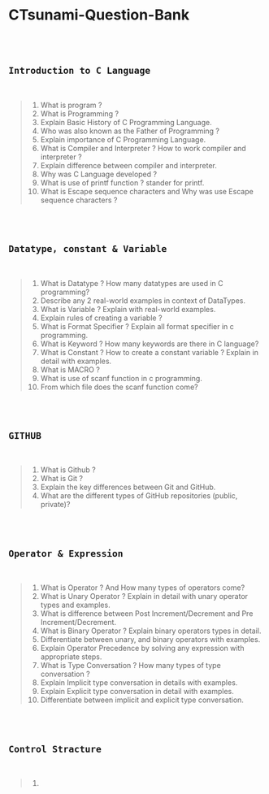 # CTsunami-Question-Bank

<br><br>

## `Introduction to C Language`

<br>

>  1. What is program ?
>  2. What is Programming ?
>  3. Explain Basic History of C Programming Language.
>  4. Who was also known as the Father of Programming ?
>  5. Explain importance of C Programming Language.
>  6. What is Compiler and Interpreter ? How to work compiler and interpreter ?
>  7. Explain difference between compiler and interpreter.
>  8. Why was C Language developed ?
>  9. What is use of printf function ? stander for printf.
>  10. What is Escape sequence characters and Why was use Escape sequence characters ? 

<br><br>

## `Datatype, constant & Variable`

<br>

> 1. What is Datatype ? How many datatypes are used in C programming?
> 2. Describe any 2 real-world examples in context of DataTypes.
> 3. What is Variable ? Explain with real-world examples.
> 4. Explain rules of creating a variable ?
> 5. What is Format Specifier ? Explain all format specifier in c programming.
> 6. What is Keyword ? How many keywords are there in C language?
> 7. What is Constant ? How to create a constant variable ? Explain in detail with examples.
> 8. What is MACRO ?
> 9. What is use of scanf function in c programming.
> 10. From which file does the scanf function come?


<br><br>

## `GITHUB`

<br>

> 1. What is Github ?
> 2. What is Git ?
> 3. Explain the key differences between Git and GitHub.
> 4. What are the different types of GitHub repositories (public, private)?

<br><br>

## `Operator & Expression`

<br>

> 1. What is Operator ? And How many types of operators come?
> 2. What is Unary Operator ? Explain in detail with unary operator types and examples.
> 3. What is difference between Post Increment/Decrement and Pre Increment/Decrement.
> 4. What is Binary Operator ? Explain binary operators types in detail.
> 5. Differentiate between unary, and binary operators with examples.
> 6. Explain Operator Precedence by solving any expression with appropriate steps.
> 7. What is Type Conversation ? How many types of type conversation ?
> 8. Explain Implicit type conversation in details with examples.
> 9. Explain Explicit type conversation in detail with examples.
> 10. Differentiate between implicit and explicit type conversation.

<br><br>

## `Control Stracture`

<br>

> 1.
